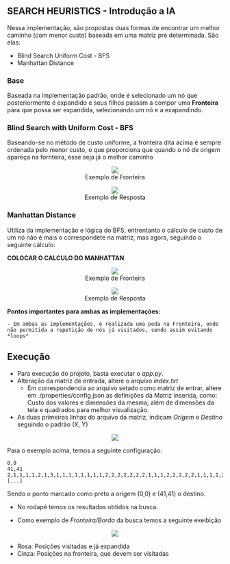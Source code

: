
## SEARCH HEURISTICS - Introdução a IA

Nessa implementação, são propostas duas formas de encontrar um melhor caminho (com menor custo) baseada em uma matriz
pré determinada. São elas: 

- Blind Search Uniform Cost - BFS
- Manhattan Distance


### Base
Baseada na implementação padrão, onde é selecionado um nó que posteriormente é expandido e seus filhos passam a compor uma __Fronteira__ para que possa ser expandida, selecionando um nó e a exapandindo.

### Blind Search with Uniform Cost - BFS

Baseando-se no método de custo uniforme, a fronteira dita acima é sempre ordenada pelo menor custo, o que proporciona que quando o nó de origem apareça na fornteira, esse seja já o melhor caminho

<p align="center">
    <img src="./img-docs/img4.png"> <br>Exemplo de Fronteira
</p>

<p align="center">
    <img src="./img-docs/img3.png"> <br>Exemplo de Resposta
</p>

 ### Manhattan Distance

    
Utiliza da implementação e lógica do BFS, entrentanto o cálculo de custo de um nó não é mais o correspondete na matriz, mas agora, seguindo o seguinte cálculo:

__COLOCAR O CALCULO DO MANHATTAN__ 

<p align="center">
    <img src="./img-docs/img5.png"> <br>Exemplo de Fronteira
</p>

<p align="center">
    <img src="./img-docs/img6.png"> <br>Exemplo de Resposta
</p>

__Pontos importantes para ambas as implementações:__

    - Em ambas as implementações, é realizada uma poda na Fronteira, onde não permitida a repetição de nós já visitados, sendo assim evitando *loops*


## Execução

- Para execução do projeto, basta executar o *app.py*.
- Alteração da matriz de entrada, altere o arquivo *index.txt*
    -   Em correspondencia ao arquivo setado como matriz de entrar, altere em ./properties/config.json as definições da Matriz inserida, como: Custo dos valores e dimensões da mesma; além de dimensões da tela e quadrados para melhor visualização.
- As duas primeiras linhas do arquivo da matriz, indicam *Origem* e *Destino* seguindo o padrão (X, Y)

<p align="center">
    <img src="./img-docs/img1.png">
</p>


Para o exemplo acima, temos a seguinte configuração: 

    0,0
    41,41
    2,1,1,1,1,2,1,3,1,1,1,1,1,1,1,1,2,2,2,2,2,2,2,1,1,1,2,2,2,2,2,1,1,1,1,2,2,2,1,1,1,1,
    [...]

Sendo o ponto marcado como preto a origem (0,0) e (41,41) o destino.
- No rodapé temos os resultados obtidos na busca.

- Como exemplo de *Fronteira/Borda* da busca temos a seguinte exeibição

<p align="center">
    <img src="./img-docs/img2.png">
</p>


- Rosa: Posições visitadas e já expandida
- Cinza: Posições na fronteira, que devem ser visitadas





